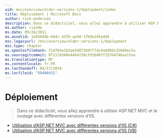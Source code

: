 ```yaml
---
uid: mvc/overview/older-versions-1/deployment/index
title: Déploiement | Microsoft Docs
author: rick-anderson
description: Dans ce didacticiel, vous allez apprendre à utiliser ASP.NET MVC et le routage avec différentes versions d’IIS.
ms.author: riande
ms.date: 09/28/2011
ms.assetid: 1e9204db-664c-4376-aa50-1fb9e245a4d9
msc.legacyurl: /mvc/overview/older-versions-1/deployment
msc.type: chapter
ms.openlocfilehash: f14784a1b5ae54873b9777dcdadd9dc32689ec5a
ms.sourcegitcommit: 0f1119340e4464720cfd16d0ff15764746ea1fea
ms.translationtype: MT
ms.contentlocale: fr-FR
ms.lasthandoff: 04/17/2019
ms.locfileid: "59408431"
---
```

# <a name="deployment"></a>Déploiement

> Dans ce didacticiel, vous allez apprendre à utiliser ASP.NET MVC et le routage avec différentes versions d’IIS.


- [Utilisation d’ASP.NET MVC avec différentes versions d’IIS (C#)](using-asp-net-mvc-with-different-versions-of-iis-cs.md)
- [Utilisation d’ASP.NET MVC avec différentes versions d’IIS (VB)](using-asp-net-mvc-with-different-versions-of-iis-vb.md)

